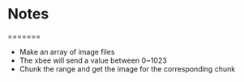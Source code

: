 # Notes
=======
 - Make an array of image files
 - The xbee will send a value between 0~1023
 - Chunk the range and get the image for the corresponding chunk
